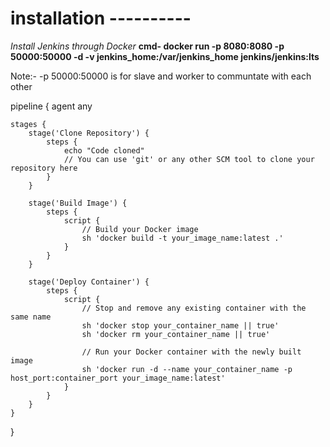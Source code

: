
# installation ----------
*Install Jenkins through Docker*
**cmd- docker run -p 8080:8080 -p 50000:50000 -d -v jenkins_home:/var/jenkins_home jenkins/jenkins:lts**

Note:- -p 50000:50000 is for slave and worker to communtate with each other









pipeline {
    agent any

    stages {
        stage('Clone Repository') {
            steps {
                echo "Code cloned"
                // You can use 'git' or any other SCM tool to clone your repository here
            }
        }

        stage('Build Image') {
            steps {
                script {
                    // Build your Docker image
                    sh 'docker build -t your_image_name:latest .'
                }
            }
        }

        stage('Deploy Container') {
            steps {
                script {
                    // Stop and remove any existing container with the same name
                    sh 'docker stop your_container_name || true'
                    sh 'docker rm your_container_name || true'

                    // Run your Docker container with the newly built image
                    sh 'docker run -d --name your_container_name -p host_port:container_port your_image_name:latest'
                }
            }
        }
    }
}
